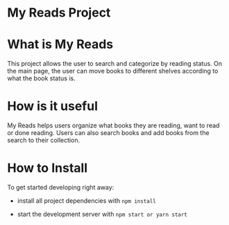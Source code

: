 # My Reads Project

# What is My Reads

This project allows the user to search and categorize by reading status. On the main page, the user can move books to different shelves according to what the book status is.

# How is it useful

My Reads helps users organize what books they are reading, want to read or done reading.
Users can also search books and add books from the search to their collection.

# How to Install

To get started developing right away:

- install all project dependencies with `npm install`

- start the development server with `npm start or yarn start`
